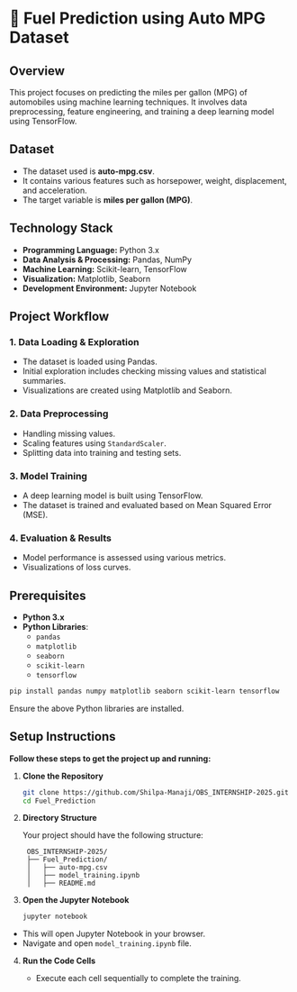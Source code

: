 # 🚗 Fuel Prediction using Auto MPG Dataset

## Overview

This project focuses on predicting the miles per gallon (MPG) of automobiles using machine learning techniques. It involves data preprocessing, feature engineering, and training a deep learning model using TensorFlow.

## Dataset

- The dataset used is **auto-mpg.csv**.
- It contains various features such as horsepower, weight, displacement, and acceleration.
- The target variable is **miles per gallon (MPG)**.

## Technology Stack

- **Programming Language:** Python 3.x
- **Data Analysis & Processing:** Pandas, NumPy
- **Machine Learning:** Scikit-learn, TensorFlow
- **Visualization:** Matplotlib, Seaborn
- **Development Environment:** Jupyter Notebook

## Project Workflow

### 1. Data Loading & Exploration

- The dataset is loaded using Pandas.
- Initial exploration includes checking missing values and statistical summaries.
- Visualizations are created using Matplotlib and Seaborn.

### 2. Data Preprocessing

- Handling missing values.
- Scaling features using `StandardScaler`.
- Splitting data into training and testing sets.

### 3. Model Training

- A deep learning model is built using TensorFlow.
- The dataset is trained and evaluated based on Mean Squared Error (MSE).

### 4. Evaluation & Results

- Model performance is assessed using various metrics.
- Visualizations of loss curves.

## Prerequisites

- **Python 3.x**
- **Python Libraries**:
  - `pandas`
  - `matplotlib`
  - `seaborn`
  - `scikit-learn`
  - `tensorflow`

```bash
pip install pandas numpy matplotlib seaborn scikit-learn tensorflow
```

Ensure the above Python libraries are installed.

## Setup Instructions

**Follow these steps to get the project up and running:**

1. **Clone the Repository**

   ```bash
   git clone https://github.com/Shilpa-Manaji/OBS_INTERNSHIP-2025.git
   cd Fuel_Prediction
   ```

2. **Directory Structure**

   Your project should have the following structure:

   ```
    OBS_INTERNSHIP-2025/
    ├── Fuel_Prediction/
    │   ├── auto-mpg.csv
    │   ├── model_training.ipynb
    │   ├── README.md
   ```

3. **Open the Jupyter Notebook**

   ```bash
   jupyter notebook
   ```

- This will open Jupyter Notebook in your browser.
- Navigate and open `model_training.ipynb` file.

4. **Run the Code Cells**

   - Execute each cell sequentially to complete the training.
